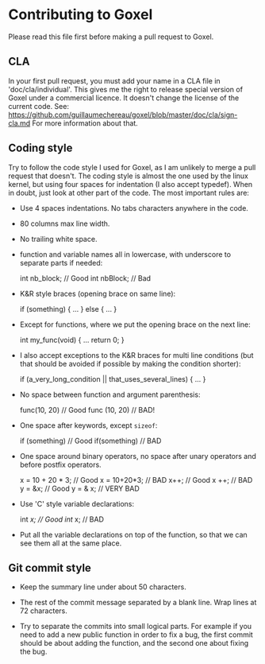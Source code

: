 # Contributing to Goxel

Please read this file first before making a pull request to Goxel.


## CLA

In your first pull request, you must add your name in a CLA file in
'doc/cla/individual'.  This gives me the right to release special version of
Goxel under a commercial licence.  It doesn't change the license of the current
code.  See:
https://github.com/guillaumechereau/goxel/blob/master/doc/cla/sign-cla.md
For more information about that.


## Coding style

Try to follow the code style I used for Goxel, as I am unlikely to merge a pull
request that doesn't.  The coding style is almost the one used by the linux
kernel, but using four spaces for indentation (I also accept typedef).  When in
doubt, just look at other part of the code.  The most important rules are:

- Use 4 spaces indentations.  No tabs characters anywhere in the code.

- 80 columns max line width.

- No trailing white space.

- function and variable names all in lowercase, with underscore to separate
  parts if needed:

    int nb_block; // Good
    int nbBlock;  // Bad

- K&R style braces (opening brace on same line):

    if (something) {
        ...
    } else {
        ...
    }

- Except for functions, where we put the opening brace on the next line:

    int my_func(void)
    {
        ...
        return 0;
    }

- I also accept exceptions to the K&R braces for multi line conditions
  (but that should be avoided if possible by making the condition shorter):

    if (a_very_long_condition ||
        that_uses_several_lines)
    {
        ...
    }

- No space between function and argument parenthesis:

    func(10, 20) // Good
    func (10, 20) // BAD!


- One space after keywords, except `sizeof`:

    if (something) // Good
    if(something)  // BAD

- One space around binary operators, no space after unary operators and
  before postfix operators.

    x = 10 + 20 * 3; // Good
    x = 10+20*3; // BAD
    x++;  // Good
    x ++; // BAD
    y = &x; // Good
    y = & x; // VERY BAD

- Use 'C' style variable declarations:

    int *x; // Good
    int* x; // BAD

- Put all the variable declarations on top of the function, so that we can
  see them all at the same place.


## Git commit style

- Keep the summary line under about 50 characters.

- The rest of the commit message separated by a blank line.  Wrap lines at
  72 characters.

- Try to separate the commits into small logical parts.  For example if you
  need to add a new public function in order to fix a bug, the first commit
  should be about adding the function, and the second one about fixing the
  bug.
